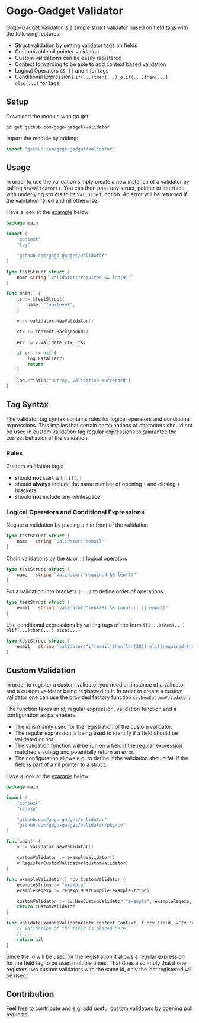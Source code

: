 # Gogo-Gadget Validator

Gogo-Gadget Validator is a simple struct validator based on field tags with the following features:

- Struct validation by setting validator tags on fields
- Customizable nil pointer validation
- Custom validations can be easily registered
- Context forwarding to be able to add context based validation
- Logical Operators `&&`, `||` and `!` for tags
- Conditional Expressions `if(...)then(...) elif(...)then(...) else(...)` for tags

## Setup

Download the module with go get:
```
go get github.com/gogo-gadget/validator
```

Import the module by adding:
```go
import "github.com/gogo-gadget/validator"
```

## Usage

In order to use the validation simply create a new instance of a validator by calling `NewValidator()`.
You can then pass any struct, pointer or interface with underlying structs to its `Validate` function.
An error will be returned if the validation failed and nil otherwise.

Have a look at the [example](/examples/simple/main.go) below:
```go
package main

import (
	"context"
	"log"

	"github.com/gogo-gadget/validator"
)

type testStruct struct {
	name string `validator:"required && len(9)"`
}

func main() {
	ts := &testStruct{
		name: "top-level",
	}

	v := validator.NewValidator()

	ctx := context.Background()

	err := v.Validate(ctx, ts)

	if err != nil {
		log.Fatal(err)
		return
	}

	log.Println("hurray, validation succeeded")
}
```

## Tag Syntax
The validator tag syntax contains rules for logical operators and conditional expressions. This implies that certain
combinations of characters should not be used in custom validation tag regular expressions to guarantee the correct behavior of the validation.

### Rules
Custom validation tags:  

- should **not** start with: `if(`, `!`
- should **always** include the same number of opening `(` and closing `)` brackets.
- should **not** include any whitespace.
 
### Logical Operators and Conditional Expressions
Negate a validation by placing a `!` in front of the validation
```go
type testStruct struct {
	name   string `validator:"!email"`
}
```

Chain validations by the `&&` or `||` logical operators
```go
type testStruct struct {
	name   string `validator:"required && len(7)"`
}
```

Put a validation into brackets `(...)` to define order of operations
```go
type testStruct struct {
	email   string `validator:"len(28) && (non-nil || email)"`
}
```

Use conditional expressions by writing tags of the form `if(...)then(...) elif(...)then(...) else(...)`
```go
type testStruct struct {
	email   string `validator:"if(email)then(len(28)) elif(required)then(len(10)) else(non-nil)"`
}
```

## Custom Validation
In order to register a custom validator you need an instance of a validator and a custom validator being registered to it.
In order to create a custom validator one can use the provided factory function `cv.NewCustomValidator`.

The function takes an id, regular expression, validation function and a configuration as parameters.

- The id is mainly used for the registration of the custom validator.
- The regular expression is being used to identify if a field should be validated or not.
- The validation function will be run on a field if the regular expression matched a subtag and potentially return an error.
- The configuration allows e.g. to define if the validation should fail if the field is part of a nil pointer to a struct.

Have a look at the [example](/examples/custom-validator/main.go) below:
```go
package main

import (
	"context"
	"regexp"

	"github.com/gogo-gadget/validator"
	"github.com/gogo-gadget/validator/pkg/cv"
)

func main() {
	v := validator.NewValidator()

	customValidator := exampleValidator()
	v.RegisterCustomValidator(customValidator)
}

func exampleValidator() *cv.CustomValidator {
	exampleString := "example"
	exampleRegexp := regexp.MustCompile(exampleString)

	customValidator := cv.NewCustomValidator("example", exampleRegexp, validateExampleValidator, cv.NewCustomValidatorConfig().FailForNilValue())
	return customValidator
}

func validateExampleValidator(ctx context.Context, f *cv.Field, vCtx *cv.ValidationContext) error {
	// Validation of the field is placed here
	// ...
	return nil
}
```

Since the id will be used for the registration it allows a regular expression for the field tag to be used multiple times.
That does also imply that if one registers two custom validators with the same id, only the last registered will be used.

## Contribution
Feel free to contribute and e.g. add useful custom validators by opening pull requests.